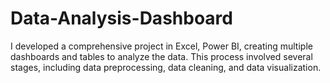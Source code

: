 # Data-Analysis-Dashboard
I developed a comprehensive project in Excel, Power BI, creating multiple dashboards and tables to analyze the data. This process involved several stages, including data preprocessing, data cleaning, and data visualization.
